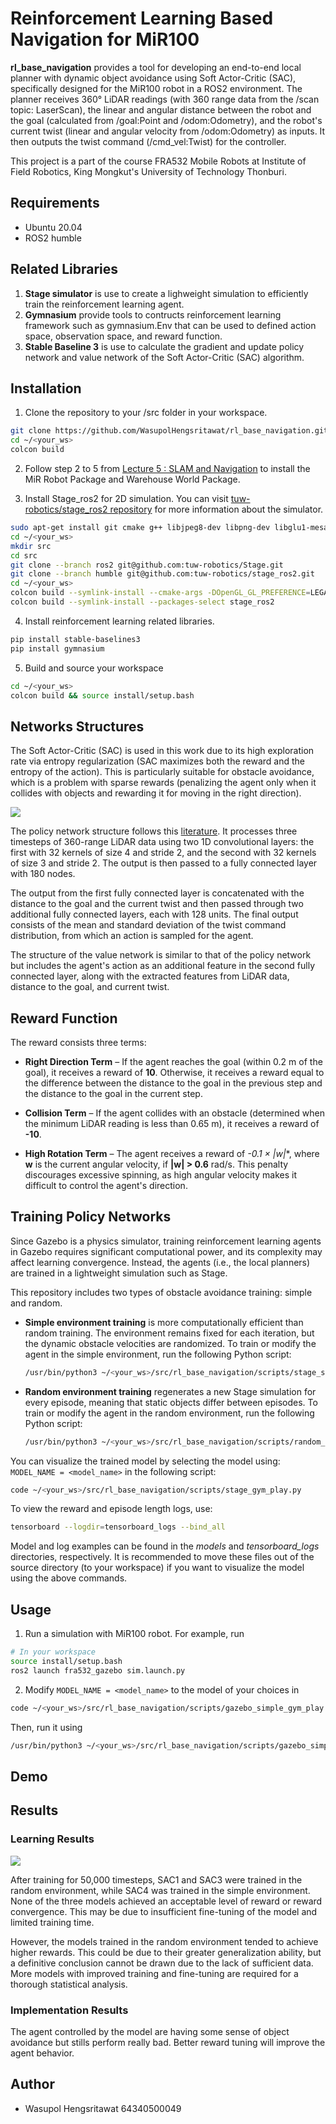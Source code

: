 # Reinforcement Learning Based Navigation for MiR100

**rl_base_navigation** provides a tool for developing an end-to-end local planner with dynamic object avoidance using Soft Actor-Critic (SAC), specifically designed for the MiR100 robot in a ROS2 environment. The planner receives 360° LiDAR readings (with 360 range data from the /scan topic: LaserScan), the linear and angular distance between the robot and the goal (calculated from /goal:Point and /odom:Odometry), and the robot's current twist (linear and angular velocity from /odom:Odometry) as inputs. It then outputs the twist command (/cmd_vel:Twist) for the controller.

This project is a part of the course FRA532 Mobile Robots at Institute of Field Robotics, King Mongkut's University of Technology Thonburi. 

## Requirements
- Ubuntu 20.04
- ROS2 humble

## Related Libraries
1. **Stage simulator** is use to create a lighweight simulation to efficiently train the reinforcement learning agent.
2. **Gymnasium** provide tools to contructs reinforcement learning framework such as gymnasium.Env that can be used to defined action space, observation space, and reward function.
3. **Stable Baseline 3** is use to calculate the gradient and update policy network and value network of the Soft Actor-Critic (SAC) algorithm.

## Installation

1. Clone the repository to your /src folder in your workspace.

```bash
git clone https://github.com/WasupolHengsritawat/rl_base_navigation.git
cd ~/<your_ws>
colcon build
```
2. Follow step 2 to 5 from [Lecture 5 : SLAM and Navigation](https://github.com/kittinook/MobileRobotics2025/tree/navigation-sol) to install the MiR Robot Package and Warehouse World Package.

3. Install Stage_ros2 for 2D simulation. You can visit [tuw-robotics/stage_ros2 repository](https://github.com/tuw-robotics/stage_ros2) for more information about the simulator.
```bash
sudo apt-get install git cmake g++ libjpeg8-dev libpng-dev libglu1-mesa-dev libltdl-dev libfltk1.1-dev
cd ~/<your_ws>
mkdir src
cd src
git clone --branch ros2 git@github.com:tuw-robotics/Stage.git
git clone --branch humble git@github.com:tuw-robotics/stage_ros2.git
cd ~/<your_ws>
colcon build --symlink-install --cmake-args -DOpenGL_GL_PREFERENCE=LEGACY
colcon build --symlink-install --packages-select stage_ros2     
```

4. Install reinforcement learning related libraries.
```bash
pip install stable-baselines3
pip install gymnasium
```

5. Build and source your workspace
```bash
cd ~/<your_ws>
colcon build && source install/setup.bash
```
## Networks Structures
The Soft Actor-Critic (SAC) is used in this work due to its high exploration rate via entropy regularization (SAC maximizes both the reward and the entropy of the action). This is particularly suitable for obstacle avoidance, which is a problem with sparse rewards (penalizing the agent only when it collides with objects and rewarding it for moving in the right direction).

![](rl_base_navigation/media/PolicyNetworkStructure.png)

The policy network structure follows this [literature](https://journals.sagepub.com/doi/10.1177/0278364920916531). It processes three timesteps of 360-range LiDAR data using two 1D convolutional layers: the first with 32 kernels of size 4 and stride 2, and the second with 32 kernels of size 3 and stride 2. The output is then passed to a fully connected layer with 180 nodes.

The output from the first fully connected layer is concatenated with the distance to the goal and the current twist and then passed through two additional fully connected layers, each with 128 units. The final output consists of the mean and standard deviation of the twist command distribution, from which an action is sampled for the agent.

The structure of the value network is similar to that of the policy network but includes the agent's action as an additional feature in the second fully connected layer, along with the extracted features from LiDAR data, distance to the goal, and current twist.

## Reward Function
The reward consists three terms:
- **Right Direction Term** – If the agent reaches the goal (within 0.2 m of the goal), it receives a reward of **10**. Otherwise, it receives a reward equal to the difference between the distance to the goal in the previous step and the distance to the goal in the current step.

- **Collision Term** – If the agent collides with an obstacle (determined when the minimum LiDAR reading is less than 0.65 m), it receives a reward of **-10**.

- **High Rotation Term** – The agent receives a reward of **-0.1 × |w*|**, where **w** is the current angular velocity, if **|w| > 0.6** rad/s. This penalty discourages excessive spinning, as high angular velocity makes it difficult to control the agent's direction.


## Training Policy Networks

Since Gazebo is a physics simulator, training reinforcement learning agents in Gazebo requires significant computational power, and its complexity may affect learning convergence. Instead, the agents (i.e., the local planners) are trained in a lightweight simulation such as Stage.

This repository includes two types of obstacle avoidance training: simple and random.

-  **Simple environment training** is more computationally efficient than random training. The environment remains fixed for each iteration, but the dynamic obstacle velocities are randomized. To train or modify the agent in the simple environment, run the following Python script:
    ```bash
    /usr/bin/python3 ~/<your_ws>/src/rl_base_navigation/scripts/stage_simple_gym_train.py
    ```

- **Random environment training** regenerates a new Stage simulation for every episode, meaning that static objects differ between episodes. To train or modify the agent in the random environment, run the following Python script:
    ```bash
    /usr/bin/python3 ~/<your_ws>/src/rl_base_navigation/scripts/random_simple_gym_train.py
    ```

You can visualize the trained model by selecting the model using: `MODEL_NAME = <model_name>` in the following script:
```bash
code ~/<your_ws>/src/rl_base_navigation/scripts/stage_gym_play.py
```
To view the reward and episode length logs, use:
```bash
tensorboard --logdir=tensorboard_logs --bind_all
```
Model and log examples can be found in the *models* and *tensorboard_logs* directories, respectively. It is recommended to move these files out of the source directory (to your workspace) if you want to visualize the model using the above commands.

## Usage
1. Run a simulation with MiR100 robot. For example, run
```bash
# In your workspace
source install/setup.bash
ros2 launch fra532_gazebo sim.launch.py
```
2. Modify `MODEL_NAME = <model_name>` to the model of your choices in
```bash
code ~/<your_ws>/src/rl_base_navigation/scripts/gazebo_simple_gym_play.py
```
Then, run it using
```bash
/usr/bin/python3 ~/<your_ws>/src/rl_base_navigation/scripts/gazebo_simple_gym_play.py
```

## Demo


## Results
### Learning Results
![](rl_base_navigation/media/ep_len_and_ep_rew.png)

After training for 50,000 timesteps, SAC1 and SAC3 were trained in the random environment, while SAC4 was trained in the simple environment. None of the three models achieved an acceptable level of reward or reward convergence. This may be due to insufficient fine-tuning of the model and limited training time.

However, the models trained in the random environment tended to achieve higher rewards. This could be due to their greater generalization ability, but a definitive conclusion cannot be drawn due to the lack of sufficient data. More models with improved training and fine-tuning are required for a thorough statistical analysis.

### Implementation Results

The agent controlled by the model are having some sense of object avoidance but stills perform really bad. Better reward tuning will improve the agent behavior.

## Author
- Wasupol Hengsritawat 64340500049

